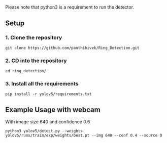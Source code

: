 # 
Please note that python3 is a requirement to run the detector.
## Setup
### 1. Clone the repository
```shell
git clone https://github.com/panthibivek/Ring_Detection.git
```
### 2. CD into the repository
```shell
cd ring_detection/
```
### 3. Install all the requirements
```shell
pip install -r yolov5/requirements.txt
```

## Example Usage with webcam
With image size 640 and confidence 0.6 <br>
```shell
python3 yolov5/detect.py --weights yolov5/runs/train/exp/weights/best.pt --img 640 --conf 0.4 --source 0
```
